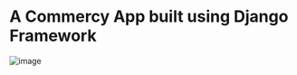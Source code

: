 # A Commercy App built using Django Framework 


![image](https://user-images.githubusercontent.com/70853592/191486407-f0454d26-0e78-4a02-9635-164cddaa7a7e.png)
